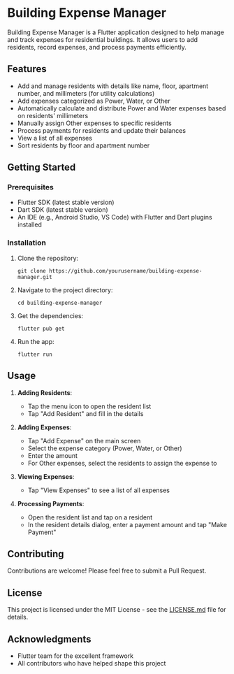 # Building Expense Manager

Building Expense Manager is a Flutter application designed to help manage and track expenses for residential buildings. It allows users to add residents, record expenses, and process payments efficiently.

## Features

- Add and manage residents with details like name, floor, apartment number, and millimeters (for utility calculations)
- Add expenses categorized as Power, Water, or Other
- Automatically calculate and distribute Power and Water expenses based on residents' millimeters
- Manually assign Other expenses to specific residents
- Process payments for residents and update their balances
- View a list of all expenses
- Sort residents by floor and apartment number

## Getting Started

### Prerequisites

- Flutter SDK (latest stable version)
- Dart SDK (latest stable version)
- An IDE (e.g., Android Studio, VS Code) with Flutter and Dart plugins installed

### Installation

1. Clone the repository:
   ```
   git clone https://github.com/yourusername/building-expense-manager.git
   ```

2. Navigate to the project directory:
   ```
   cd building-expense-manager
   ```

3. Get the dependencies:
   ```
   flutter pub get
   ```

4. Run the app:
   ```
   flutter run
   ```

## Usage

1. **Adding Residents**: 
   - Tap the menu icon to open the resident list
   - Tap "Add Resident" and fill in the details

2. **Adding Expenses**:
   - Tap "Add Expense" on the main screen
   - Select the expense category (Power, Water, or Other)
   - Enter the amount
   - For Other expenses, select the residents to assign the expense to

3. **Viewing Expenses**:
   - Tap "View Expenses" to see a list of all expenses

4. **Processing Payments**:
   - Open the resident list and tap on a resident
   - In the resident details dialog, enter a payment amount and tap "Make Payment"

## Contributing

Contributions are welcome! Please feel free to submit a Pull Request.

## License

This project is licensed under the MIT License - see the [LICENSE.md](LICENSE.md) file for details.

## Acknowledgments

- Flutter team for the excellent framework
- All contributors who have helped shape this project
